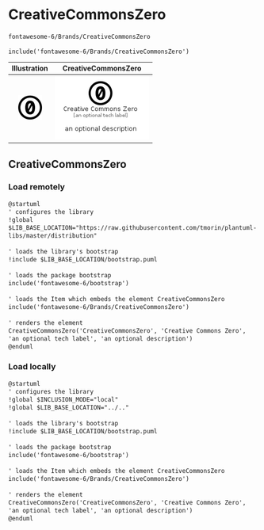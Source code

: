 # CreativeCommonsZero


```text
fontawesome-6/Brands/CreativeCommonsZero
```

```text
include('fontawesome-6/Brands/CreativeCommonsZero')
```



| Illustration | CreativeCommonsZero |
| :---: | :---: |
| ![illustration for Illustration](../../fontawesome-6/Brands/CreativeCommonsZero.png) | ![illustration for CreativeCommonsZero](../../fontawesome-6/Brands/CreativeCommonsZero.Local.png) |




## CreativeCommonsZero

### Load remotely
```plantuml
@startuml
' configures the library
!global $LIB_BASE_LOCATION="https://raw.githubusercontent.com/tmorin/plantuml-libs/master/distribution"

' loads the library's bootstrap
!include $LIB_BASE_LOCATION/bootstrap.puml

' loads the package bootstrap
include('fontawesome-6/bootstrap')

' loads the Item which embeds the element CreativeCommonsZero
include('fontawesome-6/Brands/CreativeCommonsZero')

' renders the element
CreativeCommonsZero('CreativeCommonsZero', 'Creative Commons Zero', 'an optional tech label', 'an optional description')
@enduml
```

### Load locally
```plantuml
@startuml
' configures the library
!global $INCLUSION_MODE="local"
!global $LIB_BASE_LOCATION="../.."

' loads the library's bootstrap
!include $LIB_BASE_LOCATION/bootstrap.puml

' loads the package bootstrap
include('fontawesome-6/bootstrap')

' loads the Item which embeds the element CreativeCommonsZero
include('fontawesome-6/Brands/CreativeCommonsZero')

' renders the element
CreativeCommonsZero('CreativeCommonsZero', 'Creative Commons Zero', 'an optional tech label', 'an optional description')
@enduml
```

